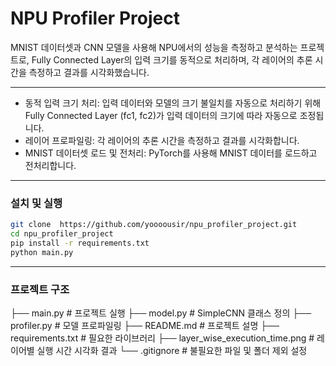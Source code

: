 # NPU Profiler Project

MNIST 데이터셋과 CNN 모델을 사용해 NPU에서의 성능을 측정하고 분석하는 프로젝트로, 
Fully Connected Layer의 입력 크기를 동적으로 처리하며, 각 레이어의 추론 시간을 측정하고 결과를 시각화했습니다.

----------------------------
- 동적 입력 크기 처리: 입력 데이터와 모델의 크기 불일치를 자동으로 처리하기 위해 Fully Connected Layer (fc1, fc2)가 입력 데이터의 크기에 따라 자동으로 조정됩니다.
- 레이어 프로파일링: 각 레이어의 추론 시간을 측정하고 결과를 시각화합니다.
- MNIST 데이터셋 로드 및 전처리: PyTorch를 사용해 MNIST 데이터를 로드하고 전처리합니다.
----------------------------
### 설치 및 실행
```bash
git clone  https://github.com/yoooousir/npu_profiler_project.git
cd npu_profiler_project
pip install -r requirements.txt
python main.py
```
-----------------------------
### 프로젝트 구조

├── main.py                         # 프로젝트 실행
├── model.py                        # SimpleCNN 클래스 정의
├── profiler.py                     # 모델 프로파일링
├── README.md                       # 프로젝트 설명
├── requirements.txt                # 필요한 라이브러리
├── layer_wise_execution_time.png   # 레이어별 실행 시간 시각화 결과
└── .gitignore                      # 불필요한 파일 및 폴더 제외 설정
